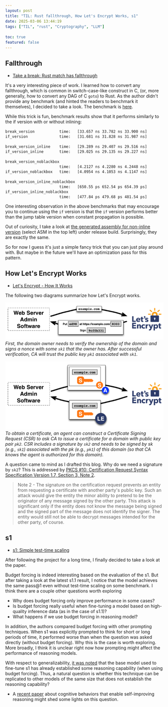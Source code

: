 ```yaml
---
layout: post
title: "TIL: Rust fallthrough, How Let's Encrypt Works, s1"
date: 2025-03-06 13:44:19
tags: ["TIL", "rust", "Cryptography", "LLM"]

toc: true
featured: false
---
```


## Fallthrough

- [Take a break: Rust match has fallthrough](https://huonw.github.io/blog/2025/03/rust-fallthrough/)

It's a very interesting piece of work. I learned how to convert any fallthrough, which is common in switch-case-like construct in C, (or, more generally, how to convert any DAG of C `goto`) to Rust. As the author didn't provide any benchmark (and hinted the readers to benchmark it themselves), I decided to take a look. The benchmark is [here](https://github.com/yuxqiu/garden/tree/main/2025-03-06-rust-fallthrough).

While this trick is fun, benchmark results show that it performs similarly to the if version with or without inlining:

```
break_version           time:   [33.657 ns 33.782 ns 33.900 ns]
if_version              time:   [31.681 ns 31.828 ns 31.987 ns]

break_version_inline    time:   [29.289 ns 29.407 ns 29.516 ns]
if_version_inline       time:   [29.025 ns 29.135 ns 29.227 ns]

break_version_noblackbox
                        time:   [4.2127 ns 4.2280 ns 4.2448 ns]
if_version_noblackbox   time:   [4.0954 ns 4.1053 ns 4.1147 ns]

break_version_inline_noblackbox
                        time:   [650.55 ps 652.54 ps 654.39 ps]
if_version_inline_noblackbox
                        time:   [477.84 ps 479.68 ps 481.54 ps]
```

One interesting observation in the above benchmarks that may encourage you to continue using the `if` version is that the `if` version performs better than the jump table version when constant propagation is possible.

Out of curiosity, I take a look at [the generated assembly for non-inline version](https://play.rust-lang.org/?version=stable&mode=release&edition=2024&gist=d55f8240a0656ef2d5540c9972ac1ac5) (select ASM in the top left) under release build. Surprisingly, they are exactly the same.

So for now I guess it's just a simple fancy trick that you can just play around with. But maybe in the future we'll have an optimization pass for this pattern.

## How Let's Encrypt Works

- [Let's Encrypt - How It Works](https://letsencrypt.org/how-it-works/)

The following two diagrams summarize how Let's Encrypt works.

![domain-validation](/assets/img/blog/2025/03/domain-verification.png)
*First, the domain owner needs to verify the ownership of the domain and signs a nonce with some `sk1` that the owner has. After successful verification, CA will trust the public key `pk1` associated with `sk1`.*

![certificate-issuance](/assets/img/blog/2025/03/certificate-issuance.png)
*To obtain a certificate, an agent can construct a Certificate Signing Request (CSR) to ask CA to issue a certificate for a domain with public key pair `pk2`. CSR includes a signature by `sk2` and needs to be signed by sk (e.g., `sk1`) associated with the pk (e.g., `pk1`) of this domain (so that CA knows the agent is authorized for this domain).*

A question came to mind as I drafted this blog. Why do we need a signature by `sk2`? This is addressed by [PKCS #10: Certification Request Syntax Specification Version 1.7, Section 3, Note 2](https://datatracker.ietf.org/doc/html/rfc2986#section-3).

> Note 2 - The signature on the certification request prevents an entity from requesting a certificate with another party's public key. Such an attack would give the entity the minor ability to pretend to be the originator of any message signed by the other party. This attack is significant only if the entity does not know the message being signed and the signed part of the message does not identify the signer.  The entity would still not be able to decrypt messages intended for the other party, of course.

## s1

- [s1: Simple test-time scaling](https://arxiv.org/abs/2501.19393)

After following the project for a long time, I finally decided to take a look at the paper.

Budget forcing is indeed interesting based on the evaluation of the s1. But after taking a look at the latest s1.1 result, I notice that the model achieves the same pass@1 even without test-time scaling on some benchmark. I think there are a couple other questions worth exploring
- Why does budget forcing only improve performance in some cases?
- Is budget forcing really useful when fine-tuning a model based on high-quality inference data (as in the case of s1.1)?
- What happens if we use budget forcing in reasoning model?

In addition, the authors compared budget forcing with other prompting techniques. When s1 was explicitly prompted to think for short or long periods of time, it performed worse than when the question was asked directly (without budget forcing). Why this is the case is worth exploring. More broadly, I think it is unclear right now how prompting might affect the performance of reasoning models.

With respect to generalizability, [it was noted](https://github.com/simplescaling/s1/issues/45) that the base model used to fine-tune s1 has already established some reasoning capability (when using budget forcing). Thus, a natural question is whether this technique can be replicated to other models of the same size that does not establish the reasoning capability?
- A [recent paper](https://arxiv.org/abs/2503.01307) about cognitive behaviors that enable self-improving reasoning might shed some lights on this question.